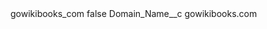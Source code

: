 <?xml version="1.0" encoding="UTF-8"?>
<CustomMetadata xmlns="http://soap.sforce.com/2006/04/metadata" xmlns:xsi="http://www.w3.org/2001/XMLSchema-instance" xmlns:xsd="http://www.w3.org/2001/XMLSchema">
    <label>gowikibooks_com</label>
    <protected>false</protected>
    <values>
        <field>Domain_Name__c</field>
        <value xsi:type="xsd:string">gowikibooks.com</value>
    </values>
</CustomMetadata>
